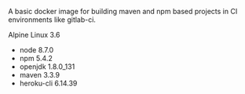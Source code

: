A basic docker image for building maven and npm based projects in CI environments like gitlab-ci.

Alpine Linux 3.6

- node 8.7.0
- npm 5.4.2
- openjdk 1.8.0_131
- maven 3.3.9
- heroku-cli 6.14.39
